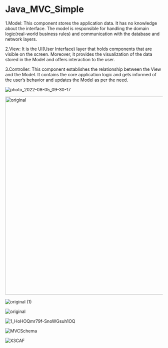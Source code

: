 # Java_MVC_Simple

1.Model: This component stores the application data. It has no knowledge about the interface. The model is responsible for handling the domain logic(real-world business rules) and communication with the database and network layers.

2.View: It is the UI(User Interface) layer that holds components that are visible on the screen. Moreover, it provides the visualization of the data stored in the Model and offers interaction to the user.

3.Controller: This component establishes the relationship between the View and the Model. It contains the core application logic and gets informed of the user’s behavior and updates the Model as per the need.


![photo_2022-08-05_09-30-17](https://user-images.githubusercontent.com/60017090/183099493-fe1a605e-3418-4821-8abd-c72383b42506.jpg)


<img width="632" alt="original" src="https://user-images.githubusercontent.com/60017090/182567052-7b3f1ce8-748a-4167-9c82-257565829f1a.png">

![original (1)](https://user-images.githubusercontent.com/60017090/182567096-65993592-91df-4d9c-b11c-ae9f757ed64e.png)

![original](https://user-images.githubusercontent.com/60017090/182572606-4815830b-83fd-4cb7-a1d1-bf6547101b5e.jpeg)

![1_HoHOQmr79f-SnoWGsuh1OQ](https://user-images.githubusercontent.com/60017090/182595357-2036b4f1-03f1-4271-97ea-fdab5006ad81.jpeg)

![MVCSchema](https://user-images.githubusercontent.com/60017090/182596538-33ce21f9-4127-4df5-bfba-efadb6f3fd53.png)

![X3CAF](https://user-images.githubusercontent.com/60017090/183132119-4784b065-8f48-4c58-86f7-1475c576da1b.png)


